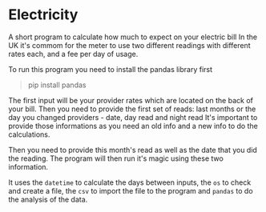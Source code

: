 # Electricity

A short program to calculate how much to expect on your electric bill
In the UK it's commom for the meter to use two different readings with different rates each, and a fee per day of usage.

To run this program you need to install the pandas library first
> pip install pandas

The first input will be your provider rates which are located on the back of your bill.
Then you need to provide the first set of reads: last months or the day you changed providers - date, day read and night read
It's important to provide those informations as you need an old info and a new info to do the calculations.

Then you need to provide this month's read as well as the date that you did the reading. 
The program will then run it's magic using these two information.

It uses the ```datetime``` to calculate the days between inputs, the ```os``` to check and create a file, the ```csv``` to import the file to the program and ```pandas``` to do the analysis of the data.
